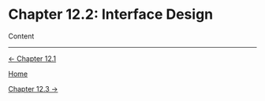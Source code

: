 # Chapter 12.2: Interface Design

Content

---

[← Chapter 12.1](Chapter%2012%201acb8.md)

[Home](../../AiredDev%20b02d5/Notes%20on%20M%2061e3e.md)

[Chapter 12.3 →](Chapter%2012%2078449.md)